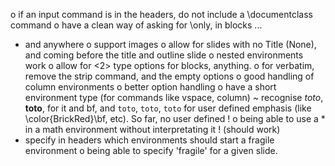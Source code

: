 o if an input command is in the headers, do not include a
  \documentclass command
o have a clean way of asking for \only, in blocks ...
- and anywhere
o support images
o allow for slides with no Title (None), and coming before the title
  and outline slide
o nested environments work
o allow for <2> type options for blocks, anything.
o for verbatim, remove the strip command, and the empty options
o good handling of column environments
o better option handling
o have a short environment type (for commands like vspace, column)
~ recognise *toto*, **toto**, for it and bf,  and `toto`, ``toto``,
  ```toto``` for user defined emphasis (like \color{BrickRed}\bf,
  etc). So far, no user defined !
o being able to use a * in a math environment without interpretating
  it ! (should work)
- specify in headers which environments should start a fragile
  environment
o being able to specify 'fragile' for a given slide.
